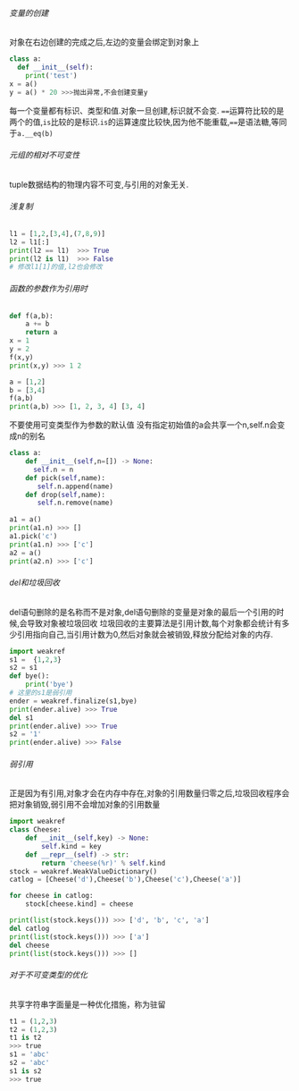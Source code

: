 ###### 变量的创建
对象在右边创建的完成之后,左边的变量会绑定到对象上
```python
class a:
  def __init__(self):
    print('test')
x = a()
y = a() * 20 >>>抛出异常,不会创建变量y
```
每一个变量都有标识、类型和值.对象一旦创建,标识就不会变.
`==`运算符比较的是两个的值,`is`比较的是标识.`is`的运算速度比较快,因为他不能重载,`==`是语法糖,等同于`a.__eq(b)`

###### 元组的相对不可变性
tuple数据结构的物理内容不可变,与引用的对象无关.
###### 浅复制
```python
l1 = [1,2,[3,4],(7,8,9)]
l2 = l1[:]
print(l2 == l1)  >>> True
print(l2 is l1)  >>> False
# 修改l1[1]的值,l2也会修改
```
###### 函数的参数作为引用时
```python
def f(a,b):
    a += b
    return a
x = 1
y = 2
f(x,y)
print(x,y) >>> 1 2

a = [1,2]
b = [3,4]
f(a,b)
print(a,b) >>> [1, 2, 3, 4] [3, 4]
```
不要使用可变类型作为参数的默认值
没有指定初始值的a会共享一个n,self.n会变成n的别名
```python
class a:
    def __init__(self,n=[]) -> None:
      self.n = n
    def pick(self,name):
       self.n.append(name)
    def drop(self,name):
       self.n.remove(name)
        
a1 = a()
print(a1.n) >>> []
a1.pick('c')
print(a1.n) >>> ['c']
a2 = a()
print(a2.n) >>> ['c']
```
###### del和垃圾回收
del语句删除的是名称而不是对象,del语句删除的变量是对象的最后一个引用的时候,会导致对象被垃圾回收
垃圾回收的主要算法是引用计数,每个对象都会统计有多少引用指向自己,当引用计数为0,然后对象就会被销毁,释放分配给对象的内存.
```python
import weakref
s1 =  {1,2,3}
s2 = s1
def bye():
    print('bye')
# 这里的s1是弱引用
ender = weakref.finalize(s1,bye)  
print(ender.alive) >>> True
del s1
print(ender.alive) >>> True
s2 = '1'
print(ender.alive) >>> False
```
###### 弱引用
正是因为有引用,对象才会在内存中存在,对象的引用数量归零之后,垃圾回收程序会把对象销毁,弱引用不会增加对象的引用数量

```python
import weakref
class Cheese:
    def __init__(self,key) -> None:
        self.kind = key
    def __repr__(self) -> str:
        return 'cheese(%r)' % self.kind
stock = weakref.WeakValueDictionary()
catlog = [Cheese('d'),Cheese('b'),Cheese('c'),Cheese('a')]

for cheese in catlog:
    stock[cheese.kind] = cheese

print(list(stock.keys())) >>> ['d', 'b', 'c', 'a']
del catlog
print(list(stock.keys())) >>> ['a']
del cheese 
print(list(stock.keys())) >>> []
```
###### 对于不可变类型的优化
共享字符串字面量是一种优化措施，称为驻留
```python
t1 = (1,2,3)
t2 = (1,2,3)
t1 is t2 
>>> true
s1 = 'abc'
s2 = 'abc'
s1 is s2
>>> true
```